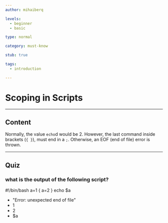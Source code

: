 ```yaml
---
author: mihaiberq

levels:
  - beginner
  - basic

type: normal

category: must-know

stub: true

tags:
  - introduction

---
```

# Scoping in Scripts

---
## Content

Normally, the value `echo`d would be 2. However, the last command inside brackets (`{ }`), must end in a `;`. Otherwise, an EOF (end of file) error is thrown.

---
## Quiz

### what is the output of the following script?

#!/bin/bash
a=1
{ a=2 }
echo $a

* "Error: unexpected end of file"
* 1
* 2
* $a
